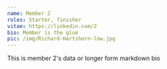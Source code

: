 ```yaml
---
name: Member 2
roles: Starter, finisher
vitae: https://linkedin.com/2
bio: Member is the glue
pic: /img/Richard-Hartshorn-low.jpg
---
```


This is member 2's data or longer form markdown bio